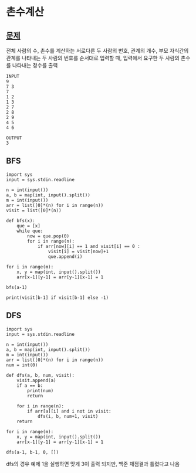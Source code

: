 # 촌수계산

## [문제](https://www.acmicpc.net/problem/2644)

전체 사람의 수, 촌수를 계산하는 서로다른 두 사람의 번호, 관계의 개수, 부모 자식간의 관계를 나타내는 두 사람의 번호를 순서대로 입력할 때, 입력에서 요구한 두 사람의 촌수를 나타내는 정수를 출력


```
INPUT
9
7 3
7
1 2
1 3
2 7
2 8
2 9
4 5
4 6

OUTPUT
3
```



## BFS
```
import sys
input = sys.stdin.readline

n = int(input())
a, b = map(int, input().split())
m = int(input())
arr = list([0]*(n) for i in range(n))
visit = list([0]*(n))

def bfs(x):
    que = [x]
    while que:
        now = que.pop(0)
        for i in range(n):
            if arr[now][i] == 1 and visit[i] == 0 :
                visit[i] = visit[now]+1
                que.append(i)

for i in range(m):
    x, y = map(int, input().split())
    arr[x-1][y-1] = arr[y-1][x-1] = 1

bfs(a-1)

print(visit[b-1] if visit[b-1] else -1)
```

## DFS
```
import sys
input = sys.stdin.readline

n = int(input())
a, b = map(int, input().split())
m = int(input())
arr = list([0]*(n) for i in range(n))
num = int(0)

def dfs(a, b, num, visit):
    visit.append(a)
    if a == b:
        print(num)
        return

    for i in range(n):
        if arr[a][i] and i not in visit:
            dfs(i, b, num+1, visit)
    return

for i in range(m):
    x, y = map(int, input().split())
    arr[x-1][y-1] = arr[y-1][x-1] = 1

dfs(a-1, b-1, 0, [])
```
dfs의 경우 예제 1을 실행하면 맞게 3이 출력 되지만,
백준 채점결과 틀렸다고 나옴
